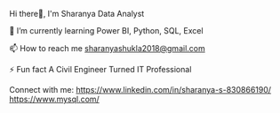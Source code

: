 Hi there👋, I'm Sharanya
Data Analyst


🌱 I’m currently learning Power BI, Python, SQL, Excel

📫 How to reach me sharanyashukla2018@gmail.com

⚡ Fun fact A Civil Engineer Turned IT Professional

Connect with me:
https://www.linkedin.com/in/sharanya-s-830866190/
https://www.mysql.com/
